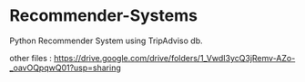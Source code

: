 # Recommender-Systems
Python Recommender System using TripAdviso db.

other files : https://drive.google.com/drive/folders/1_VwdI3ycQ3jRemv-AZo-_oavOQpqwQ01?usp=sharing
